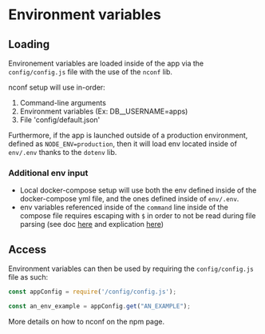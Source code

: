 # Environment variables

## Loading

Environement variables are loaded inside of the app via the `config/config.js` file with the use of the `nconf` lib.

nconf setup will use in-order:
  1. Command-line arguments
  2. Environment variables (Ex: DB__USERNAME=apps)
  3. File 'config/default.json'

Furthermore, if the app is launched outside of a production environment, defined as `NODE_ENV=production`, then it will load env located inside of `env/.env` thanks to the `dotenv` lib.

### Additional env input

- Local docker-compose setup will use both the env defined inside of the docker-compose yml file, and the ones defined inside of `env/.env`.
- env variables referenced inside of the `command` line inside of the compose file requires escaping with `$` in order to not be read during file parsing (see doc [here](https://docs.docker.com/compose/compose-file/compose-file-v3/#variable-substitution) and explication [here](https://stackoverflow.com/questions/40447029/docker-compose-environment-variable-for-command))

## Access

Environment variables can then be used by requiring the `config/config.js` file as such:

```javascript
const appConfig = require('/config/config.js');

const an_env_example = appConfig.get("AN_EXAMPLE");
```

More details on how to nconf on the npm page.